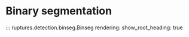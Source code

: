 # Binary segmentation

::: ruptures.detection.binseg.Binseg
    rendering:
        show_root_heading: true

